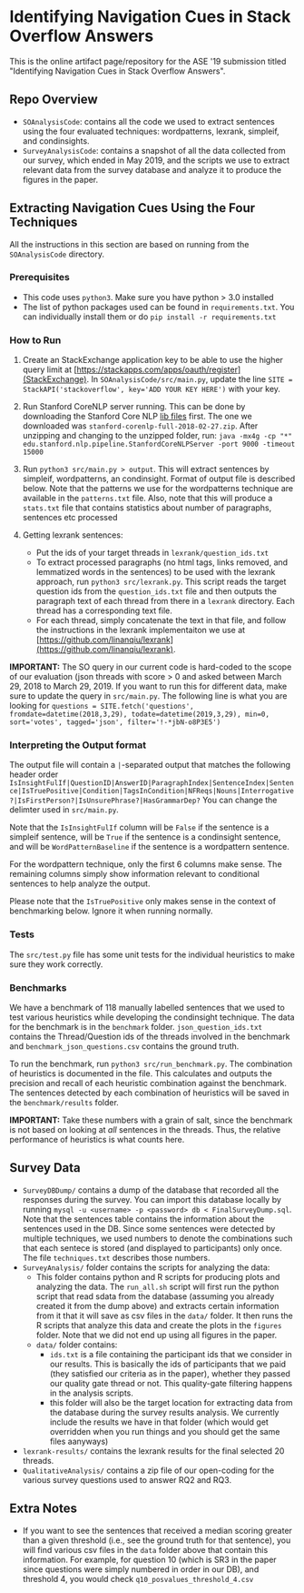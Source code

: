# Identifying Navigation Cues in Stack Overflow Answers

This is the online artifact page/repository for the ASE '19 submission titled "Identifying Navigation Cues in Stack Overflow Answers".

## Repo Overview

* `SOAnalysisCode`: contains all the code we used to extract sentences using the four evaluated techniques: wordpatterns, lexrank, simpleif, and condinsights. 
* `SurveyAnalysisCode`: contains a snapshot of all the data collected from our survey, which ended in May 2019, and the scripts we use to extract relevant data from the survey database and analyze it to produce the figures in the paper.

## Extracting Navigation Cues Using the Four Techniques

All the instructions in this section are based on running from the `SOAnalysisCode` directory.

### Prerequisites

* This code uses `python3`. Make sure you have python > 3.0 installed
* The list of python packages used can be found in `requirements.txt`. You can individually install them or do `pip install -r requirements.txt`

### How to Run

1. Create an StackExchange application key to be able to use the higher query limit at [https://stackapps.com/apps/oauth/register](StackExchange). In `SOAnalysisCode/src/main.py`, update the line `SITE = StackAPI('stackoverflow', key='ADD YOUR KEY HERE')` with your key.

2. Run Stanford CoreNLP server running. This can be done by downloading the Stanford Core NLP [lib files](https://stanfordnlp.github.io/CoreNLP/download.html) first. The one we downloaded was `stanford-corenlp-full-2018-02-27.zip`. After unzipping and changing to the unzipped folder, run:
`java -mx4g -cp "*" edu.stanford.nlp.pipeline.StanfordCoreNLPServer -port 9000 -timeout 15000` 

3. Run `python3 src/main.py > output`. This will extract sentences by simpleif, wordpatterns, an condinsight. Format of output file is described below. Note that the patterns we use for the wordpatterns technique are available in the `patterns.txt` file. Also, note that this will produce a `stats.txt` file that contains statistics about number of paragraphs, sentences etc processed

4. Getting lexrank sentences:

	* Put the ids of your target threads in `lexrank/question_ids.txt`  
	* To extract processed paragraphs (no html tags, links removed, and lemmatized words in the sentences) to be used with the lexrank approach, run `python3 src/lexrank.py`. This script reads the target question ids from the `question_ids.txt` file and then outputs the paragraph text of each thread from there in a `lexrank` directory. Each thread has a corresponding text file.
	* For each thread, simply concatenate the text in that file, and follow the instructions in the lexrank implementaiton we use at [https://github.com/linanqiu/lexrank](https://github.com/linanqiu/lexrank). 

**IMPORTANT:** The SO query in our current code is hard-coded to the scope of our evaluation (json threads with score > 0 and asked between March 29, 2018 to March 29, 2019. If you want to run this for different data, make sure to update the query in `src/main.py`. The following line is what you are looking for `questions = SITE.fetch('questions', fromdate=datetime(2018,3,29), todate=datetime(2019,3,29), min=0, sort='votes', tagged='json', filter='!-*jbN-o8P3E5')`

### Interpreting the Output format

The output file will contain a `|`-separated output that matches the following header order 
`IsInsightFulIf|QuestionID|AnswerID|ParagraphIndex|SentenceIndex|Sentence|IsTruePositive|Condition|TagsInCondition|NFReqs|Nouns|Interrogative?|IsFirstPerson?|IsUnsurePhrase?|HasGrammarDep?`
You can change the delimter used in `src/main.py`.

Note that the `IsInsightFulIf` column will be `False` if the sentence is a simpleif sentence, will be `True` if the sentence is a condinsight sentence, and will be `WordPatternBaseline` if the sentence is a wordpattern sentence. 

For the wordpattern technique, only the first 6 columns make sense. The remaining columns simply show information relevant to conditional sentences to help analyze the output.

Please note that the `IsTruePositive` only makes sense in the context of benchmarking below. Ignore it when running normally.

### Tests

The `src/test.py` file has some unit tests for the individual heuristics to make sure they work correctly.


### Benchmarks 

We have a benchmark of 118 manually labelled sentences that we used to test various heuristics while developing the condinsight technique. The data for the benchmark is in the `benchmark` folder. `json_question_ids.txt` contains the Thread/Question ids of the threads involved in the benchmark and `benchmark_json_questions.csv` contains the ground truth.

To run the benchmark, run `python3 src/run_benchmark.py`. The combination of heuristics is documented in the file. This calculates and outputs the precision and recall of each heuristic combination against the benchmark.
The sentences detected by each combination of heuristics will be saved in the `benchmark/results` folder.

**IMPORTANT:** Take these numbers with a grain of salt, since the benchmark is not based on looking at *all* sentences in the threads. Thus, the relative performance of heuristics is what counts here.

## Survey Data

* `SurveyDBDump/` contains a dump of the database that recorded all the responses during the survey. You can import this database locally by running `mysql -u <username> -p <password> db < FinalSurveyDump.sql`. Note that the sentences table contains the information about the sentences used in the DB. Since some sentences were detected by multiple techniques, we used numbers to denote the combinations such that each sentece is stored (and displayed to participants) only once. The file `techniques.txt` describes those numbers.
* `SurveyAnalysis/` folder contains the scripts for analyzing the data:
	* This folder contains python and R scripts for producing plots and analyzing the data. The `run_all.sh` script will first run the python script that read sdata from the database (assuming you already created it from the dump above) and extracts certain information from it that it will save as csv files in the `data/` folder. It then runs the R scripts that analyze this data and create the plots in the `figures` folder. Note that we did not end up using all figures in the paper.
	* `data/` folder contains: 
		* `ids.txt` is a file containing the participant ids that we consider in our results. This is basically the ids of participants that we paid (they satisfied our criteria as in the paper), whether they passed our quality gate thread or not. This quality-gate filtering happens in the analysis scripts.
		* this folder will also be the target location for extracting data from the database during the survey results analysis. We currently include the results we have in that folder (which would get overridden when you run things and you should get the same files aanyways)	
* `lexrank-results/` contains the lexrank results for the final selected 20 threads.
* `QualitativeAnalysis/` contains a zip file of our open-coding for the various survey questions used to answer RQ2 and RQ3.


## Extra Notes

* If you want to see the sentences that received a median scoring greater than a given threshold (i.e., see the ground truth for that sentence), you will find various csv files in the `data` folder above that contain this information. For example, for question 10 (which is SR3 in the paper since questions were simply numbered in order in our DB), and threshold 4, you would check `q10_posvalues_threshold_4.csv`



